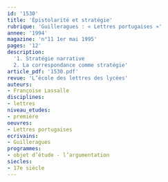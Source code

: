 ```yaml
---
id: '1530'
title: 'Épistolarité et stratégie'
rubrique: 'Guilleragues : « Lettres portugaises »'
annee: '1994'
magazine: 'n°11 1er mai 1995'
pages: '12'
description: 
  '1. Stratégie narrative
  2. La correspondance comme stratégie'
article_pdf: '1530.pdf'
revue: 'L’école des lettres des lycées'
auteurs:
- Françoise Lassalle
disciplines:
- lettres
niveau_etudes:
- première
oeuvres:
- Lettres portugaises
ecrivains:
- Guilleragues
programmes:
- objet d’étude - l’argumentation
siecles:
- 17e siècle
---
```

